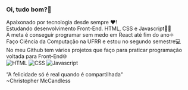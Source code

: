 ### Oi, tudo bom?👋

Apaixonado por tecnologia desde sempre ❤️!  
Estudando desenvolvimento Front-End. HTML, CSS e Javascript👨‍💻  
A meta é conseguir programar sem medo em React até fim do ano⚛️  
Faço Ciência da Computação na UFRR e estou no segundo semestre💻  
No meu Github tem vários projetos que faço para praticar programação  
voltada para Front-End🌐  
![HTML](https://camo.githubusercontent.com/9599dc988280bea2ca5c44c4796f13494f9ff3f7/68747470733a2f2f64657669636f6e732e6769746875622e696f2f64657669636f6e2f64657669636f6e2e6769742f69636f6e732f68746d6c352f68746d6c352d6f726967696e616c2d776f72646d61726b2e737667)
![CSS](https://camo.githubusercontent.com/5712bffd0347cc2744de599dc54473dc1ebbfe82/68747470733a2f2f64657669636f6e732e6769746875622e696f2f64657669636f6e2f64657669636f6e2e6769742f69636f6e732f637373332f637373332d6f726967696e616c2d776f72646d61726b2e737667)
![Javascript](https://camo.githubusercontent.com/14758df13e2b9c312a5b911d3bb8b7418f7a8c3c/68747470733a2f2f64657669636f6e732e6769746875622e696f2f64657669636f6e2f64657669636f6e2e6769742f69636f6e732f6a6176617363726970742f6a6176617363726970742d6f726967696e616c2e737667)

“A felicidade só é real quando é compartilhada“  
~Christopher McCandless
